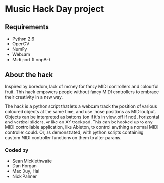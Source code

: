 # Music Hack Day project #
## Requirements ##
  * Python 2.6
  * OpenCV
  * NumPy
  * Webcam
  * Midi port (LoopBe)

## About the hack ##
Inspired by boredom, lack of money for fancy MIDI controllers and colourful fruit. This hack empowers people without fancy MIDI controllers to embrace their creativity in a new way.

The hack is a python script that lets a webcam track the position of various coloured objects at the same time, and use those positions as MIDI output.
Objects can be interpreted as buttons (on if it's in view, off if not), horizontal and vertical sliders, or like an XY trackpad.
This can be hooked up to any MIDI controllable application, like Ableton, to control anything a normal MIDI controller could. Or, as demonstrated, with python scripts containing custom MIDI controller functions on them to alter params.

### Coded by ###
  * Sean Micklethwaite
  * Dan Horgan
  * Mac Duy, Hai
  * Nick Palmer